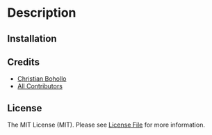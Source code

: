 # Description



## Installation



## Credits

- [Christian Bohollo](https://github.com/omatech)
- [All Contributors](../../contributors)

## License

The MIT License (MIT). Please see [License File](LICENSE.md) for more information.